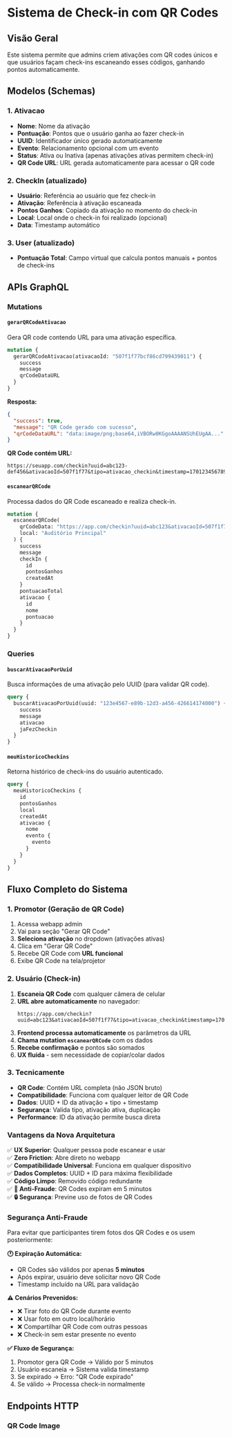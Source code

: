 # Sistema de Check-in com QR Codes

## Visão Geral

Este sistema permite que admins criem ativações com QR codes únicos e que usuários façam check-ins escaneando esses códigos, ganhando pontos automaticamente.

## Modelos (Schemas)

### 1. Ativacao
- **Nome**: Nome da ativação
- **Pontuação**: Pontos que o usuário ganha ao fazer check-in
- **UUID**: Identificador único gerado automaticamente
- **Evento**: Relacionamento opcional com um evento
- **Status**: Ativa ou Inativa (apenas ativações ativas permitem check-in)
- **QR Code URL**: URL gerada automaticamente para acessar o QR code

### 2. CheckIn (atualizado)
- **Usuário**: Referência ao usuário que fez check-in
- **Ativação**: Referência à ativação escaneada
- **Pontos Ganhos**: Copiado da ativação no momento do check-in
- **Local**: Local onde o check-in foi realizado (opcional)
- **Data**: Timestamp automático

### 3. User (atualizado)
- **Pontuação Total**: Campo virtual que calcula pontos manuais + pontos de check-ins

## APIs GraphQL

### Mutations

#### `gerarQRCodeAtivacao`
Gera QR code contendo URL para uma ativação específica.

```graphql
mutation {
  gerarQRCodeAtivacao(ativacaoId: "507f1f77bcf86cd799439011") {
    success
    message
    qrCodeDataURL
  }
}
```

**Resposta:**
```json
{
  "success": true,
  "message": "QR Code gerado com sucesso",
  "qrCodeDataURL": "data:image/png;base64,iVBORw0KGgoAAAANSUhEUgAA..."
}
```

**QR Code contém URL:**
```
https://seuapp.com/checkin?uuid=abc123-def456&ativacaoId=507f1f77&tipo=ativacao_checkin&timestamp=1701234567890
```

#### `escanearQRCode`
Processa dados do QR Code escaneado e realiza check-in.

```graphql
mutation {
  escanearQRCode(
    qrCodeData: "https://app.com/checkin?uuid=abc123&ativacaoId=507f1f77&tipo=ativacao_checkin&timestamp=1701234567890"
    local: "Auditório Principal"
  ) {
    success
    message
    checkIn {
      id
      pontosGanhos
      createdAt
    }
    pontuacaoTotal
    ativacao {
      id
      nome
      pontuacao
    }
  }
}
```

### Queries

#### `buscarAtivacaoPorUuid`
Busca informações de uma ativação pelo UUID (para validar QR code).

```graphql
query {
  buscarAtivacaoPorUuid(uuid: "123e4567-e89b-12d3-a456-426614174000") {
    success
    message
    ativacao
    jaFezCheckin
  }
}
```

#### `meuHistoricoCheckins`
Retorna histórico de check-ins do usuário autenticado.

```graphql
query {
  meuHistoricoCheckins {
    id
    pontosGanhos
    local
    createdAt
    ativacao {
      nome
      evento {
        evento
      }
    }
  }
}
```

## Fluxo Completo do Sistema

### 1. Promotor (Geração de QR Code)
1. Acessa webapp admin
2. Vai para seção "Gerar QR Code"
3. **Seleciona ativação** no dropdown (ativações ativas)
4. Clica em "Gerar QR Code"
5. Recebe QR Code com **URL funcional**
6. Exibe QR Code na tela/projetor

### 2. Usuário (Check-in)
1. **Escaneia QR Code** com qualquer câmera de celular
2. **URL abre automaticamente** no navegador: 
   ```
   https://app.com/checkin?uuid=abc123&ativacaoId=507f1f77&tipo=ativacao_checkin&timestamp=1701234567890
   ```
3. **Frontend processa automaticamente** os parâmetros da URL
4. **Chama mutation `escanearQRCode`** com os dados
5. **Recebe confirmação** e pontos são somados
6. **UX fluida** - sem necessidade de copiar/colar dados

### 3. Tecnicamente
- **QR Code**: Contém URL completa (não JSON bruto)
- **Compatibilidade**: Funciona com qualquer leitor de QR Code
- **Dados**: UUID + ID da ativação + tipo + timestamp
- **Segurança**: Valida tipo, ativação ativa, duplicação
- **Performance**: ID da ativação permite busca direta

### Vantagens da Nova Arquitetura
✅ **UX Superior**: Qualquer pessoa pode escanear e usar  
✅ **Zero Friction**: Abre direto no webapp  
✅ **Compatibilidade Universal**: Funciona em qualquer dispositivo  
✅ **Dados Completos**: UUID + ID para máxima flexibilidade  
✅ **Código Limpo**: Removido código redundante  
✅ **🚨 Anti-Fraude**: QR Codes expiram em 5 minutos  
✅ **🔒 Segurança**: Previne uso de fotos de QR Codes

### Segurança Anti-Fraude

Para evitar que participantes tirem fotos dos QR Codes e os usem posteriormente:

**🕐 Expiração Automática:**
- QR Codes são válidos por apenas **5 minutos**
- Após expirar, usuário deve solicitar novo QR Code
- Timestamp incluído na URL para validação

**⚠️ Cenários Prevenidos:**
- ❌ Tirar foto do QR Code durante evento
- ❌ Usar foto em outro local/horário  
- ❌ Compartilhar QR Code com outras pessoas
- ❌ Check-in sem estar presente no evento

**✅ Fluxo de Segurança:**
1. Promotor gera QR Code → Válido por 5 minutos
2. Usuário escaneia → Sistema valida timestamp
3. Se expirado → Erro: "QR Code expirado"
4. Se válido → Processa check-in normalmente  

## Endpoints HTTP

### QR Code Image
```